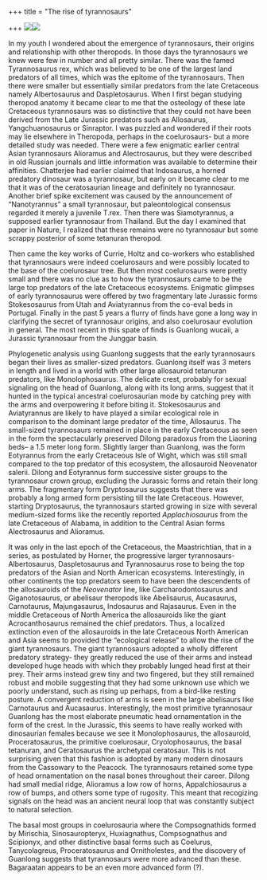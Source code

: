 +++
title = "The rise of tyrannosaurs"

+++
[![](https://i0.wp.com/photos1.blogger.com/blogger/2010/410/320/guanlong.0.jpg)](http://photos1.blogger.com/blogger/2010/410/1600/guanlong.0.jpg)[![](https://i0.wp.com/photos1.blogger.com/blogger/2010/410/320/Dilong.jpg)](http://photos1.blogger.com/blogger/2010/410/1600/Dilong.jpg)

In my youth I wondered about the emergence of tyrannosaurs, their
origins and relationship with other theropods. In those days the
tyrannosaurs we knew were few in number and all pretty similar. There
was the famed Tyrannosaurus rex, which was believed to be one of the
largest land predators of all times, which was the epitome of the
tyrannosaurs. Then there were smaller but essentially similar predators
from the late Cretaceous namely Albertosaurus and Daspletosaurus. When I
first began studying theropod anatomy it became clear to me that the
osteology of these late Cretaceous tyrannosaurs was so distinctive that
they could not have been derived from the Late Jurassic predators such
as Allosaurus, Yangchuanosaurus or Sinraptor. I was puzzled and wondered
if their roots may lie elsewhere in Theropoda, perhaps in the
coelurosaurs- but a more detailed study was needed. There were a few
enigmatic earlier central Asian tyrannosaurs Alioramus and
Alectrosaurus, but they were described in old Russian journals and
little information was available to determine their affinities.
Chatterjee had earlier claimed that Indosaurus, a horned predatory
dinosaur was a tyrannosaur, but early on it became clear to me that it
was of the ceratosaurian lineage and definitely no tyrannosaur. Another
brief spike excitement was caused by the announcement of “Nanotyrannus”
a small tyrannosaur, but paleontological consensus regarded it merely a
juvenile T.rex. Then there was Siamotyrannus, a supposed earlier
tyrannosaur from Thailand. But the day I examined that paper in Nature,
I realized that these remains were no tyrannosaur but some scrappy
posterior of some tetanuran theropod.

Then came the key works of Currie, Holtz and co-workers who established
that tyrannosaurs were indeed coelurosaurs and were possibly located to
the base of the coelurosaur tree. But then most coelurosaurs were pretty
small and there was no clue as to how the tyrannosaurs came to be the
large top predators of the late Cretaceous ecosystems. Enigmatic
glimpses of early tyrannosaurus were offered by two fragmentary late
Jurassic forms Stokesosaurus from Utah and Aviatyrannus from the co-eval
beds in Portugal. Finally in the past 5 years a flurry of finds have
gone a long way in clarifying the secret of tyrannosaur origins, and
also coelurosaur evolution in general. The most recent in this spate of
finds is Guanlong wucaii, a Jurassic tyrannosaur from the Junggar basin.

Phylogenetic analysis using Guanlong suggests that the early
tyrannosaurs began their lives as smaller-sized predators. Guanlong
itself was 3 meters in length and lived in a world with other large
allosauroid tetanuran predators, like Monolophosaurus. The delicate
crest, probably for sexual signaling on the head of Guanlong, along with
its long arms, suggest that it hunted in the typical ancestral
coelurosaurian mode by catching prey with the arms and overpowering it
before biting it. Stokesosaurus and Aviatyrannus are likely to have
played a similar ecological role in comparison to the dominant large
predator of the time, Allosaurus. The small-sized tyrannosaurs remained
in place in the early Cretaceous as seen in the form the spectacularly
preserved Dilong paradoxus from the Liaoning beds– a 1.5 meter long
form. Slightly larger than Guanlong, was the form Eotyrannus from the
early Cretaceous Isle of Wight, which was still small compared to the
top predator of this ecosystem, the allosauroid Neovenator salerii.
Dilong and Eotyrannus form successive sister groups to the tyrannosaur
crown group, excluding the Jurassic forms and retain their long arms.
The fragmentary form Dryptosaurus suggests that there was probably a
long armed form persisting till the late Cretaceous. However, starting
Dryptosaurus, the tyrannosaurs started growing in size with several
medium-sized forms like the recently reported *Applachiosaurus* from the
late Cretaceous of Alabama, in addition to the Central Asian forms
Alectrosaurus and Alioramus.

It was only in the last epoch of the Cretaceous, the Maastrichtian, that
in a series, as postulated by Horner, the progressive larger
tyrannosaurs- Albertosaurus, Daspletosaurus and Tyrannosaurus rose to
being the top predators of the Asian and North American ecosystems.
Interestingly, in other continents the top predators seem to have been
the descendents of the allosauroids of the *Neovenator* line, like
Carcharodontosaurus and Giganotosaurus, or abelisaur theropods like
Abelisaurus, Aucasaurus, Carnotaurus, Majungasaurus, Indosaurus and
Rajasaurus. Even in the middle Cretaceous of North America the
allosauroids like the giant Acrocanthosaurus remained the chief
predators. Thus, a localized extinction even of the allosauroids in the
late Cretaceous North American and Asia seems to provided the
“ecological release” to allow the rise of the giant tyrannosaurs. The
giant tyrannosaurs adopted a wholly different predatory strategy- they
greatly reduced the use of their arms and instead developed huge heads
with which they probably lunged head first at their prey. Their arms
instead grew tiny and two fingered, but they still remained robust and
mobile suggesting that they had some unknown use which we poorly
understand, such as rising up perhaps, from a bird-like resting posture.
A convergent reduction of arms is seen in the large abelisaurs like
Carnotaurus and Aucasaurus. Interestingly, the most primitive
tyrannosaur Guanlong has the most elaborate pneumatic head ornamentation
in the form of the crest. In the Jurassic, this seems to have really
worked with dinosaurian females because we see it Monolophosaurus, the
allosauroid, Proceratosaurus, the primitive coelurosaur,
Cryolophosaurus, the basal tetanuran, and Ceratosaurus the archetypal
ceratosaur. This is not surprising given that this fashion is adopted by
many modern dinosaurs from the Cassowary to the Peacock. The
tyrannosaurs retained some type of head ornamentation on the nasal bones
throughout their career. Dilong had small medial ridge, Alioramus a low
row of horns, Appalchiosaurus a row of bumps, and others some type of
rugosity. This meant that recogizing signals on the head was an ancient
neural loop that was constantly subject to natural selection.

The basal most groups in coelurosauria where the Compsognathids formed
by Mirischia, Sinosauropteryx, Huxiagnathus, Compsognathus and
Scipionyx, and other distinctive basal forms such as Coelurus,
Tanycolagreus, Proceratosaurus and Ornitholestes, and the discovery of
Guanlong suggests that tyrannosaurs were more advanced than these.
Bagaraatan appears to be an even more advanced form (?).
